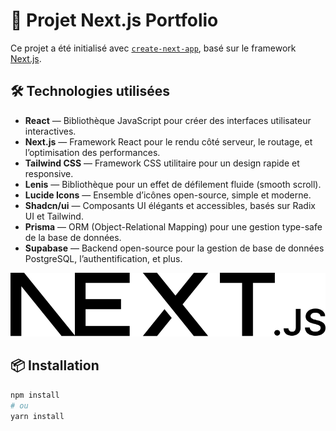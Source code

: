 # 🚀 Projet Next.js Portfolio 

Ce projet a été initialisé avec [`create-next-app`](https://nextjs.org/docs/app/api-reference/cli/create-next-app), basé sur le framework [Next.js](https://nextjs.org).

## 🛠️ Technologies utilisées

- **React** — Bibliothèque JavaScript pour créer des interfaces utilisateur interactives.
- **Next.js** — Framework React pour le rendu côté serveur, le routage, et l’optimisation des performances.
- **Tailwind CSS** — Framework CSS utilitaire pour un design rapide et responsive.
- **Lenis** — Bibliothèque pour un effet de défilement fluide (smooth scroll).
- **Lucide Icons** — Ensemble d’icônes open-source, simple et moderne.
- **Shadcn/ui** — Composants UI élégants et accessibles, basés sur Radix UI et Tailwind.
- **Prisma** — ORM (Object-Relational Mapping) pour une gestion type-safe de la base de données.
- **Supabase** — Backend open-source pour la gestion de base de données PostgreSQL, l’authentification, et plus.

![next.js](public/next.svg)


## 📦 Installation

```bash
npm install
# ou
yarn install
